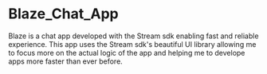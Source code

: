 # Blaze_Chat_App

Blaze is a chat app developed with the Stream sdk enabling fast and reliable experience.
This app uses the Stream sdk's beautiful UI library allowing me to focus more on the actual logic of the app and helping me to develope apps more faster than ever before.
